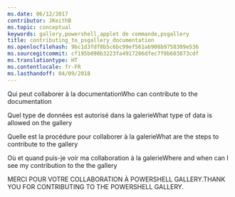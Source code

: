 ```yaml
---
ms.date: 06/12/2017
contributor: JKeithB
ms.topic: conceptual
keywords: gallery,powershell,applet de commande,psgallery
title: contributing_to_psgallery_documentation
ms.openlocfilehash: 9bc1d3fdf8b5c6bc99ef561ab908b9758309e536
ms.sourcegitcommit: cf195b090b3223fa4917206dfec7f0b603873cdf
ms.translationtype: HT
ms.contentlocale: fr-FR
ms.lasthandoff: 04/09/2018
---
```

<span data-ttu-id="f00ce-103">Qui peut collaborer à la documentation</span><span class="sxs-lookup"><span data-stu-id="f00ce-103">Who can contribute to the documentation</span></span>

<span data-ttu-id="f00ce-104">Quel type de données est autorisé dans la galerie</span><span class="sxs-lookup"><span data-stu-id="f00ce-104">What type of data is allowed on the gallery</span></span>

<span data-ttu-id="f00ce-105">Quelle est la procédure pour collaborer à la galerie</span><span class="sxs-lookup"><span data-stu-id="f00ce-105">What are the steps to contribute to the gallery</span></span>

<span data-ttu-id="f00ce-106">Où et quand puis-je voir ma collaboration à la galerie</span><span class="sxs-lookup"><span data-stu-id="f00ce-106">Where and when can I see my contribution to the the gallery</span></span>

<span data-ttu-id="f00ce-107">MERCI POUR VOTRE COLLABORATION À POWERSHELL GALLERY.</span><span class="sxs-lookup"><span data-stu-id="f00ce-107">THANK YOU FOR CONTRIBUTING TO THE POWERSHELL GALLERY.</span></span>